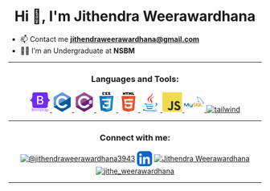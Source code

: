<h1 align="center">Hi 👋, I'm Jithendra Weerawardhana</h1>

- 📫 Contact me **jithendraweerawardhana@gmail.com**
-  🧑‍🎓 I’m an Undergraduate at **NSBM**
---


<h3 align="center">Languages and Tools:</h3>
<p align="center"> <a href="https://getbootstrap.com" target="_blank" rel="noreferrer"> <img src="https://raw.githubusercontent.com/devicons/devicon/master/icons/bootstrap/bootstrap-plain-wordmark.svg" alt="bootstrap" width="40" height="40"/> </a> <a href="https://www.cprogramming.com/" target="_blank" rel="noreferrer"> <img src="https://raw.githubusercontent.com/devicons/devicon/master/icons/c/c-original.svg" alt="c" width="40" height="40"/> </a> <a href="https://www.w3schools.com/cs/" target="_blank" rel="noreferrer"> <img src="https://raw.githubusercontent.com/devicons/devicon/master/icons/csharp/csharp-original.svg" alt="csharp" width="40" height="40"/> </a> <a href="https://www.w3schools.com/css/" target="_blank" rel="noreferrer"> <img src="https://raw.githubusercontent.com/devicons/devicon/master/icons/css3/css3-original-wordmark.svg" alt="css3" width="40" height="40"/> </a> <a href="https://www.w3.org/html/" target="_blank" rel="noreferrer"> <img src="https://raw.githubusercontent.com/devicons/devicon/master/icons/html5/html5-original-wordmark.svg" alt="html5" width="40" height="40"/> </a> <a href="https://www.java.com" target="_blank" rel="noreferrer"> <img src="https://raw.githubusercontent.com/devicons/devicon/master/icons/java/java-original.svg" alt="java" width="40" height="40"/> </a> <a href="https://developer.mozilla.org/en-US/docs/Web/JavaScript" target="_blank" rel="noreferrer"> <img src="https://raw.githubusercontent.com/devicons/devicon/master/icons/javascript/javascript-original.svg" alt="javascript" width="40" height="40"/> </a> <a href="https://www.mysql.com/" target="_blank" rel="noreferrer"> <img src="https://raw.githubusercontent.com/devicons/devicon/master/icons/mysql/mysql-original-wordmark.svg" alt="mysql" width="40" height="40"/> </a> <a href="https://tailwindcss.com/" target="_blank" rel="noreferrer"> <img src="https://www.vectorlogo.zone/logos/tailwindcss/tailwindcss-icon.svg" alt="tailwind" width="40" height="40"/> </a> </p>

---

<h3 align="center">Connect with me:</h3>
<p align="center">
<a href="https://www.youtube.com/channel/UCQsbVbmKBulMGydkHSvI3GQ" target="blank"><img align="center" src="https://static-00.iconduck.com/assets.00/youtube-icon-2048x2048-gedp2icy.png" alt="@jithendraweerawardhana3943" height="30" width="30" /></a>
<a href="https://www.linkedin.com/in/jithendra-weerawardhana/" target="blank"><img align="center" src="https://github.com/tandpfun/skill-icons/blob/main/icons/LinkedIn.svg" alt="Jithendra Weerawardhana" height="30" width="30" /></a>
<a href="https://www.facebook.com/jithendera.weerawardana?mibextid=LQQJ4d" target="blank"><img align="center" src="https://raw.githubusercontent.com/rahuldkjain/github-profile-readme-generator/master/src/images/icons/Social/facebook.svg" alt="Jithendra Weerawardhana" height="30" width="30" /></a>
<a href="https://www.instagram.com/invites/contact/?igsh=1v056s1jf8vry&utm_content=1uiy9fkh/" target="blank"><img align="center" src="https://www.edigitalagency.com.au/wp-content/uploads/new-Instagram-icon-png-full-colour.png" alt="jithe_weerawardhana" height="30" width="30" /></a>
</p>

---
